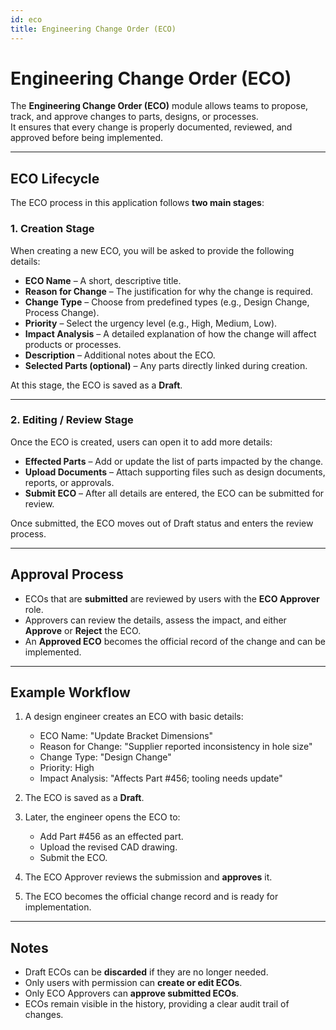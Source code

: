 ```yaml
---
id: eco
title: Engineering Change Order (ECO)
---
```


# Engineering Change Order (ECO)

The **Engineering Change Order (ECO)** module allows teams to propose, track, and approve changes to parts, designs, or processes.  
It ensures that every change is properly documented, reviewed, and approved before being implemented.

---

## ECO Lifecycle

The ECO process in this application follows **two main stages**:

### 1. Creation Stage

When creating a new ECO, you will be asked to provide the following details:

- **ECO Name** – A short, descriptive title.
- **Reason for Change** – The justification for why the change is required.
- **Change Type** – Choose from predefined types (e.g., Design Change, Process Change).
- **Priority** – Select the urgency level (e.g., High, Medium, Low).
- **Impact Analysis** – A detailed explanation of how the change will affect products or processes.
- **Description** – Additional notes about the ECO.
- **Selected Parts (optional)** – Any parts directly linked during creation.

At this stage, the ECO is saved as a **Draft**.

---

### 2. Editing / Review Stage

Once the ECO is created, users can open it to add more details:

- **Effected Parts** – Add or update the list of parts impacted by the change.
- **Upload Documents** – Attach supporting files such as design documents, reports, or approvals.
- **Submit ECO** – After all details are entered, the ECO can be submitted for review.

Once submitted, the ECO moves out of Draft status and enters the review process.

---

## Approval Process

- ECOs that are **submitted** are reviewed by users with the **ECO Approver** role.
- Approvers can review the details, assess the impact, and either **Approve** or **Reject** the ECO.
- An **Approved ECO** becomes the official record of the change and can be implemented.

---

## Example Workflow

1. A design engineer creates an ECO with basic details:

   - ECO Name: "Update Bracket Dimensions"
   - Reason for Change: "Supplier reported inconsistency in hole size"
   - Change Type: "Design Change"
   - Priority: High
   - Impact Analysis: "Affects Part #456; tooling needs update"

2. The ECO is saved as a **Draft**.
3. Later, the engineer opens the ECO to:

   - Add Part #456 as an effected part.
   - Upload the revised CAD drawing.
   - Submit the ECO.

4. The ECO Approver reviews the submission and **approves** it.
5. The ECO becomes the official change record and is ready for implementation.

---

## Notes

- Draft ECOs can be **discarded** if they are no longer needed.
- Only users with permission can **create or edit ECOs**.
- Only ECO Approvers can **approve submitted ECOs**.
- ECOs remain visible in the history, providing a clear audit trail of changes.
